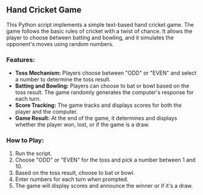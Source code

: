 ## Hand Cricket Game

This Python script implements a simple text-based hand cricket game. The game follows the basic rules of cricket with a twist of chance. It allows the player to choose between batting and bowling, and it simulates the opponent's moves using random numbers.

### Features:
- **Toss Mechanism:** Players choose between "ODD" or "EVEN" and select a number to determine the toss result.
- **Batting and Bowling:** Players can choose to bat or bowl based on the toss result. The game randomly generates the computer's response for each turn.
- **Score Tracking:** The game tracks and displays scores for both the player and the computer.
- **Game Result:** At the end of the game, it determines and displays whether the player won, lost, or if the game is a draw.

### How to Play:
1. Run the script.
2. Choose "ODD" or "EVEN" for the toss and pick a number between 1 and 10.
3. Based on the toss result, choose to bat or bowl.
4. Enter numbers for each turn when prompted.
5. The game will display scores and announce the winner or if it's a draw.
